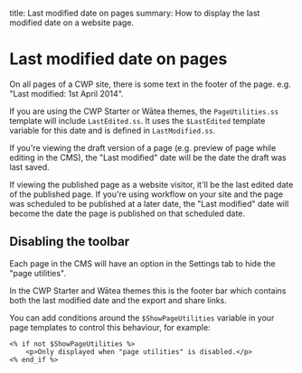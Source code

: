 title: Last modified date on pages
summary: How to display the last modified date on a website page.

# Last modified date on pages

On all pages of a CWP site, there is some text in the footer of the page. e.g. "Last modified: 1st April 2014".

If you are using the CWP Starter or Wātea themes, the `PageUtilities.ss` template will include `LastEdited.ss`. It uses the `$LastEdited`
template variable for this date and is defined in `LastModified.ss`.

If you're viewing the draft version of a page (e.g. preview of page while editing in the CMS),
the "Last modified" date will be the date the draft was last saved.

If viewing the published page as a website visitor, it'll be the last edited date of the published page.
If you're using workflow on your site and the page was scheduled to be published at a later date, the "Last modified"
date will become the date the page is published on that scheduled date.

## Disabling the toolbar

Each page in the CMS will have an option in the Settings tab to hide the "page utilities".

In the CWP Starter and Wātea themes this is the footer bar which contains both the last modified date and the export and share links.

You can add conditions around the `$ShowPageUtilities` variable in your page templates to control this behaviour, for example:

    <% if not $ShowPageUtilities %>
        <p>Only displayed when "page utilities" is disabled.</p>
    <% end_if %>
